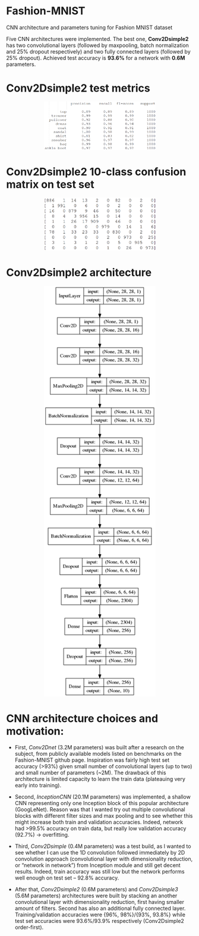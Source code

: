 # Fashion-MNIST

CNN architecture and  parameters tuning for Fashion MNIST dataset <br />

Five CNN architectures were implemented. The best one, **Conv2Dsimple2**  has two convolutional layers (followed by maxpooling, batch normalization and 25% dropout respectively) and two fully connected layers (followed by 25% dropout). Achieved test accuracy is **93.6%** for a network with **0.6M** parameters. <br />

# Conv2Dsimple2 test metrics

<div align="center">
  <img src="TestMetrics.png" width="300px">
</div>

# Conv2Dsimple2 10-class confusion matrix on test set

<div align="center">
  <img src="ConfMat.png" width="300px">
</div>


# Conv2Dsimple2 architecture

<div align="center">
  <img src="Conv2Dnetsimple2-Arch.png" width="300px">
</div>


# CNN architecture choices and motivation:

*	First, *Conv2Dnet* (3.2M parameters) was built after a research on the subject, from publicly available models listed on benchmarks on the Fashion-MNIST github page. Inspiration was fairly high test set accuracy (>93%) given small number of convolutional layers (up to two) and small number of parameters (~2M). The drawback of this architecture is limited capacity to learn the train data (plateauing very early into training). <br />

* Second, *InceptionCNN* (20.1M parameters) was implemented, a shallow CNN representing only one Inception block of this popular architecture (GoogLeNet). Reason was that I wanted try out multiple convolutional blocks with different filter sizes and max pooling and to see whether this might increase both train and validation accuracies. Indeed, network had >99.5% accuracy on train data, but really low validation accuracy (92.7%) -> overfitting. <br />

* Third, *Conv2Dsimple* (0.4M parameters) was a test build, as I wanted to see whether I can use the 1D convolution followed immediately by 2D convolution approach (convolutional layer with dimensionality reduction, or “network in network”) from Inception module and still get decent results. Indeed, train accuracy was still low but the network performs well enough on test set – 92.8% accuracy. <br />
*	After that, *Conv2Dsimple2* (0.6M parameters) and *Conv2Dsimple3* (5.6M parameters) architectures were built by stacking an another convolutional layer with dimensionality reduction, first having smaller amount of filters. Second has also an additional fully connected layer. Training/validation accuracies were {96%, 98%}/{93%, 93.8%} while test set accuracies were 93.6%/93.9% respectively (Conv2Dsimple2 order-first). <br />
